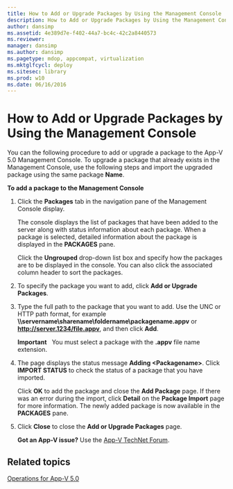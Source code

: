 ```yaml
---
title: How to Add or Upgrade Packages by Using the Management Console
description: How to Add or Upgrade Packages by Using the Management Console
author: dansimp
ms.assetid: 4e389d7e-f402-44a7-bc4c-42c2a8440573
ms.reviewer: 
manager: dansimp
ms.author: dansimp
ms.pagetype: mdop, appcompat, virtualization
ms.mktglfcycl: deploy
ms.sitesec: library
ms.prod: w10
ms.date: 06/16/2016
---
```



# How to Add or Upgrade Packages by Using the Management Console


You can the following procedure to add or upgrade a package to the App-V 5.0 Management Console. To upgrade a package that already exists in the Management Console, use the following steps and import the upgraded package using the same package **Name**.

**To add a package to the Management Console**

1.  Click the **Packages** tab in the navigation pane of the Management Console display.

    The console displays the list of packages that have been added to the server along with status information about each package. When a package is selected, detailed information about the package is displayed in the **PACKAGES** pane.

    Click the **Ungrouped** drop-down list box and specify how the packages are to be displayed in the console. You can also click the associated column header to sort the packages.

2.  To specify the package you want to add, click **Add or Upgrade Packages**.

3.  Type the full path to the package that you want to add. Use the UNC or HTTP path format, for example **\\\\servername\\sharename\\foldername\\packagename.appv** or **http://server.1234/file.appv**, and then click **Add**.

    **Important**  
    You must select a package with the **.appv** file name extension.

     

4.  The page displays the status message **Adding &lt;Packagename&gt;**. Click **IMPORT STATUS** to check the status of a package that you have imported.

    Click **OK** to add the package and close the **Add Package** page. If there was an error during the import, click **Detail** on the **Package Import** page for more information. The newly added package is now available in the **PACKAGES** pane.

5.  Click **Close** to close the **Add or Upgrade Packages** page.

    **Got an App-V issue?** Use the [App-V TechNet Forum](https://social.technet.microsoft.com/Forums/home?forum=mdopappv).

## Related topics


[Operations for App-V 5.0](operations-for-app-v-50.md)

 

 






